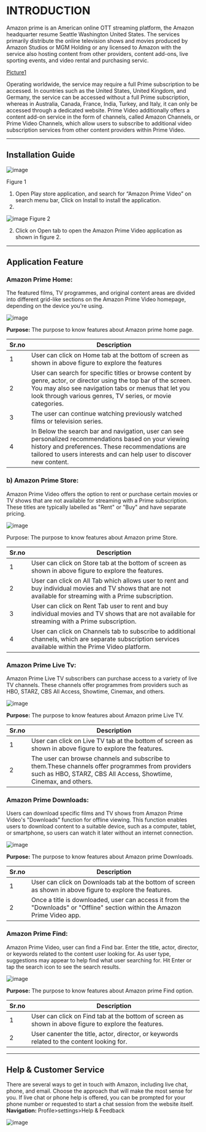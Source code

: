 # INTRODUCTION #
Amazon prime is an American online OTT streaming platform, the Amazon headquarter resume Seattle Washington United States. The services primarily distribute the online television shows and movies produced by Amazon Studios or MGM Holding or any licensed to Amazon with the service also hosting content from other providers, content add-ons, live sporting events, and video rental and purchasing servic.

[Picture1](https://github.com/NDevidas/user.md/assets/135496877/0e664aac-80dc-4b72-8e29-83076b1d2e42)
                                               
Operating worldwide, the service may require a full Prime subscription to be accessed. In countries such as the United States, United Kingdom, and Germany, the service can be accessed without a full Prime subscription, whereas in Australia, Canada, France, India, Turkey, and Italy, it can only be accessed through a dedicated website. Prime Video additionally offers a content add-on service in the form of channels, called Amazon Channels, or Prime Video Channels, which allow users to subscribe to additional video subscription services from other content providers within Prime Video.
__________________________________________________________________________________________________________________________________________________________________________________________________
## 	Installation Guide
 ![image](https://github.com/NDevidas/user.md/assets/135496877/c55fc226-80fd-425f-8636-c5d54ac46a48)

Figure 1
1.	Open Play store application, and search for “Amazon Prime Video” on search menu bar, Click on Install to install the application.
2.	
 ![image](https://github.com/NDevidas/user.md/assets/135496877/27d6f92d-97fc-4707-84aa-b44cd1f710fd)
Figure 2

2.	Click on Open tab to open the Amazon Prime Video application as shown in figure 2.
______________________________________________________________________________________________________________________________________________________________________________________________________

## Application Feature
### Amazon Prime Home: 
The featured films, TV programmes, and original content areas are divided into different grid-like sections on the Amazon Prime Video homepage, depending on the device you're using.

![image](https://github.com/NDevidas/user.md/assets/135496877/3060a32e-0adb-46c5-8590-277526ffa6ca)

**Purpose:** The purpose to know features about Amazon prime home page.

| Sr.no | Description |
| ----------- | ----------- |
| 1 | User can click on Home tab at the bottom of screen as shown in above figure to explore the features |
| 2 | User can search for specific titles or browse content by genre, actor, or director using the top bar of the screen. You may also see navigation tabs or menus that let you look through various genres, TV series, or movie categories. |
| 3 | The user can continue watching previously watched films or television series. |
| 4 | In Below the search bar and navigation, user can see personalized recommendations based on your viewing history and preferences. These recommendations are tailored to users interests and can help user to discover new content. |

### b)	Amazon Prime Store:
Amazon Prime Video offers the option to rent or purchase certain movies or TV shows that are not available for streaming with a Prime subscription. These titles are typically labelled as "Rent" or "Buy" and have separate pricing.

![image](https://github.com/NDevidas/user.md/assets/135496877/59790deb-e9be-4fd5-b4b4-e4ea6807c58d)

Purpose: The purpose to know features about Amazon prime Store.

| Sr.no | Description |
| ----------- | ----------- |
| 1 | User can click on Store tab at the bottom of screen as shown in above figure to explore the features. |
| 2 | User can click on All Tab which allows user to rent and buy individual movies and TV shows that are not available for streaming with a Prime subscription.  |
| 3 | User can click on Rent Tab user to rent and buy individual movies and TV shows that are not available for streaming with a Prime subscription. |
| 4 | User can click on Channels tab to subscribe to additional channels, which are separate subscription services available within the Prime Video platform. |


### Amazon Prime Live Tv:
Amazon Prime Live TV subscribers can purchase access to a variety of live TV channels. These channels offer programmes from providers such as HBO, STARZ, CBS All Access, Showtime, Cinemax, and others.

![image](https://github.com/NDevidas/user.md/assets/135496877/54778752-2a9a-4df1-8d50-020678d0160f)


**Purpose:** The purpose to know features about Amazon prime Live TV.

| Sr.no | Description |
| ----------- | ----------- |
| 1 | User can click on Live TV tab at the bottom of screen as shown in above figure to explore the features. |
| 2 | The user can browse channels and subscribe to them.These channels offer programmes from providers such as HBO, STARZ, CBS All Access, Showtime, Cinemax, and others.  |


### Amazon Prime Downloads: 
Users can download specific films and TV shows from Amazon Prime Video's "Downloads" function for offline viewing. This function enables users to download content to a suitable device, such as a computer, tablet, or smartphone, so users can watch it later without an internet connection.

![image](https://github.com/NDevidas/user.md/assets/135496877/561a0f5e-3160-480e-9314-86c32930f003)

**Purpose:** The purpose to know features about Amazon prime Downloads.

| Sr.no | Description |
| ----------- | ----------- |
| 1 | User can click on Downloads tab at the bottom of screen as shown in above figure to explore the features. |
| 2 | Once a title is downloaded, user can access it from the "Downloads" or "Offline" section within the Amazon Prime Video app. |


### Amazon Prime Find:
Amazon Prime Video, user can find a Find bar. Enter the title, actor, director, or keywords related to the content user looking for. As user type, suggestions may appear to help find what user searching for. Hit Enter or tap the search icon to see the search results.

![image](https://github.com/NDevidas/user.md/assets/135496877/f795b154-ac31-49cc-9d4f-04999f168342)

**Purpose:** The purpose to know features about Amazon prime Find option.

| Sr.no | Description |
| ----------- | ----------- |
| 1 | User can click on Find tab at the bottom of screen as shown in above figure to explore the features.|
| 2 | User canenter the title, actor, director, or keywords related to the content looking for. |

____________________________________________________________________________________________________________________________________________________________________________________________________________


## Help & Customer Service

There are several ways to get in touch with Amazon, including live chat, phone, and email. Choose the approach that will make the most sense for you. If live chat or phone help is offered, you can be prompted for your phone number or requested to start a chat session from the website itself.  
**Navigation:** Profile>settings>Help & Feedback

![image](https://github.com/NDevidas/user.md/assets/135496877/23b08d69-db03-4211-ac26-26cb87c4ea18)



